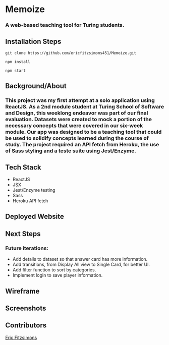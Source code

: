 # Memoize

### A web-based teaching tool for Turing students.

## Installation Steps

```git clone https://github.com/ericfitzsimons451/Memoize.git```

```npm install```

```npm start```

## Background/About

### This project was my first attempt at a solo application using ReactJS.  As a 2nd module student at Turing School of Software and Design, this weeklong endeavor was part of our final evaluation.  Datasets were created to mock a portion of the necessary concepts that were covered in our six-week module.  Our app was designed to be a teaching tool that could be used to solidify concepts learned during the course of study.  The project required an API fetch from Heroku, the use of Sass styling and a teste suite using Jest/Enzyme.  

## Tech Stack

- ReactJS
- JSX
- Jest/Enzyme testing
- Sass
- Heroku API fetch

## Deployed Website

## Next Steps

### Future iterations:
- Add details to dataset so that answer card has more information.
- Add transitions, from Display All view to Single Card, for better UI.
- Add filter function to sort by categories.
- Implement login to save player information.

## Wireframe


## Screenshots


## Contributors

[Eric Fitzsimons](https://github.com/ericfitzsimons451)

